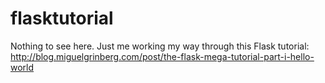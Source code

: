flasktutorial
=============

Nothing to see here. Just me working my way through this Flask tutorial: http://blog.miguelgrinberg.com/post/the-flask-mega-tutorial-part-i-hello-world